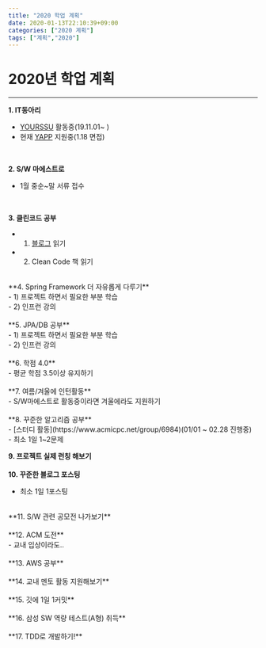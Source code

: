 ```yaml
---
title: "2020 학업 계획"
date: 2020-01-13T22:10:39+09:00
categories: ["2020 계획"]
tags: ["계획","2020"]
---
```


# **2020년 학업 계획**
***


**1. IT동아리**<br>
- [YOURSSU](https://yourssu.com/) 활동중(19.11.01~ )<br>
- 현재 [YAPP](http://yapp.co.kr/) 지원중(1.18 면접)<br>
<br>

**2. S/W 마에스트로**<br>
- 1월 중순~말 서류 접수<br>
<br>

**3. 클린코드 공부**<br>
- 1) [블로그](https://github.com/Yooii-Studios/Clean-Code) 읽기<br>
- 2) Clean Code 책 읽기<br>
<br>
**4. Spring Framework 더 자유롭게 다루기**<br>
- 1) 프로젝트 하면서 필요한 부분 학습<br>
- 2) 인프런 강의<br>
<br>
**5. JPA/DB 공부**<br>
- 1) 프로젝트 하면서 필요한 부분 학습<br>
- 2) 인프런 강의<br>
<br>
**6. 학점 4.0**<br>
- 평균 학점 3.5이상 유지하기<br>
<br>
**7. 여름/겨울에 인턴활동**<br>
- S/W마에스트로 활동중이라면 겨울에라도 지원하기<br>
<br>
**8. 꾸준한 알고리즘 공부**<br>
- [스터디 활동](https://www.acmicpc.net/group/6984)(01/01 ~ 02.28 진행중)<br>
- 최소 1일 1~2문제<br>

**9. 프로젝트 실제 런칭 해보기**<br>
<br>
**10. 꾸준한 블로그 포스팅**<br>
- 최소 1일 1포스팅<br>
<br>
**11. S/W 관련 공모전 나가보기**<br>
<br>
**12. ACM 도전**<br>
- 교내 입상이라도..<br>
<br>
**13. AWS 공부**<br>
<br>
**14. 교내 멘토 활동 지원해보기**<br>
<br>
**15. 깃에 1일 1커밋**<br>
<br>
**16. 삼성 SW 역량 테스트(A형) 취득**<br>
<br>
**17. TDD로 개발하기!**<br>
<br>

